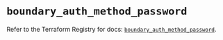 # `boundary_auth_method_password`

Refer to the Terraform Registry for docs: [`boundary_auth_method_password`](https://registry.terraform.io/providers/hashicorp/boundary/1.1.13/docs/resources/auth_method_password).
